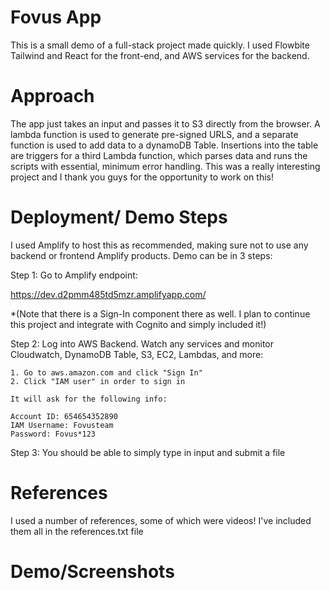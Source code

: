 # Fovus App

This is a small demo of a full-stack project made quickly. I used Flowbite Tailwind and React for the front-end, and AWS services
for the backend.

# Approach
The app just takes an input and passes it to S3 directly from the browser. A lambda function is used to generate pre-signed URLS,
and a separate function is used to add data to a dynamoDB Table. Insertions into the table are triggers for a third Lambda function,
which parses data and runs the scripts with essential, minimum error handling. This was a really interesting project and I thank you guys
for the opportunity to work on this! 

# Deployment/ Demo Steps

I used Amplify to host this as recommended, making sure not to use any backend or frontend Amplify products. Demo can be in 3 steps:

Step 1: Go to Amplify endpoint:

https://dev.d2pmm485td5mzr.amplifyapp.com/

*(Note that there is a Sign-In component there as well. I plan to continue this project and integrate with Cognito and simply included it!)


Step 2: Log into AWS Backend. Watch any services and monitor Cloudwatch, DynamoDB Table, S3, EC2, Lambdas, and more:

    1. Go to aws.amazon.com and click "Sign In"
    2. Click "IAM user" in order to sign in

    It will ask for the following info:

    Account ID: 654654352890
    IAM Username: Fovusteam
    Password: Fovus*123

Step 3: You should be able to simply type in input and submit a file

# References

I used a number of references, some of which were videos! I've included them all in the references.txt file

# Demo/Screenshots


